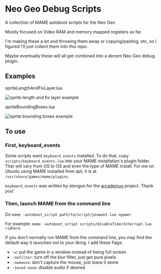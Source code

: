 # Neo Geo Debug Scripts

A collection of MAME autoboot scripts for the Neo Geo

Mostly focused on Video RAM and memory mapped registers so far.

I'm making these a lot and throwing them away or copying/pasting, etc, so I figured I'll just collect them into this repo.

Maybe eventually these will all get combined into a decent Neo Geo debug plugin.

## Examples

spriteLengthAndFixLayer.lua

![sprite length and fix layer example](https://github.com/city41/ngDebugScripts/blob/main/spriteLengthAndFixLayer_running.png?raw=true)

spriteBoundingBoxes.lua

![sprite bounding boxes example](https://github.com/city41/ngDebugScripts/blob/main/spriteBoundingBoxes_running.png?raw=true)

## To use

### First, keyboard_events

Some scripts want `keyboard_events` installed. To do that, copy `scripts/keyboard_events.lua` into your MAME installation's plugin folder. That will vary from OS to OS and even the type of MAME install. For me on Ubuntu using MAME installed from apt, it is at `/usr/share/games/mame/plugins`.

`keyboard_events` was written by stengun for the [arcademus](https://github.com/stengun/arcademus) project. Thank you!

### Then, launch MAME from the command line

Do `mame -autoboot_script path/to/script/youwant.lua <game>`

For example: `mame -autoboot_script scripts/disableTimerInterrupt.lua ridhero`

If you don't normally run MAME from the command line, you may find the default way it launches not to your liking. I add these flags:

- `-w`: put the game in a window instead of being full screen
- `-nofilter`: turn off the blur filter, just get pure pixels
- `-nomouse`: don't capture the mouse, just leave it alone
- `-sound none`: disable audio if desired
